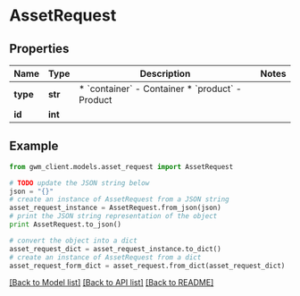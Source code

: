 # AssetRequest


## Properties
Name | Type | Description | Notes
------------ | ------------- | ------------- | -------------
**type** | **str** | * &#x60;container&#x60; - Container * &#x60;product&#x60; - Product | 
**id** | **int** |  | 

## Example

```python
from gwm_client.models.asset_request import AssetRequest

# TODO update the JSON string below
json = "{}"
# create an instance of AssetRequest from a JSON string
asset_request_instance = AssetRequest.from_json(json)
# print the JSON string representation of the object
print AssetRequest.to_json()

# convert the object into a dict
asset_request_dict = asset_request_instance.to_dict()
# create an instance of AssetRequest from a dict
asset_request_form_dict = asset_request.from_dict(asset_request_dict)
```
[[Back to Model list]](../README.md#documentation-for-models) [[Back to API list]](../README.md#documentation-for-api-endpoints) [[Back to README]](../README.md)



